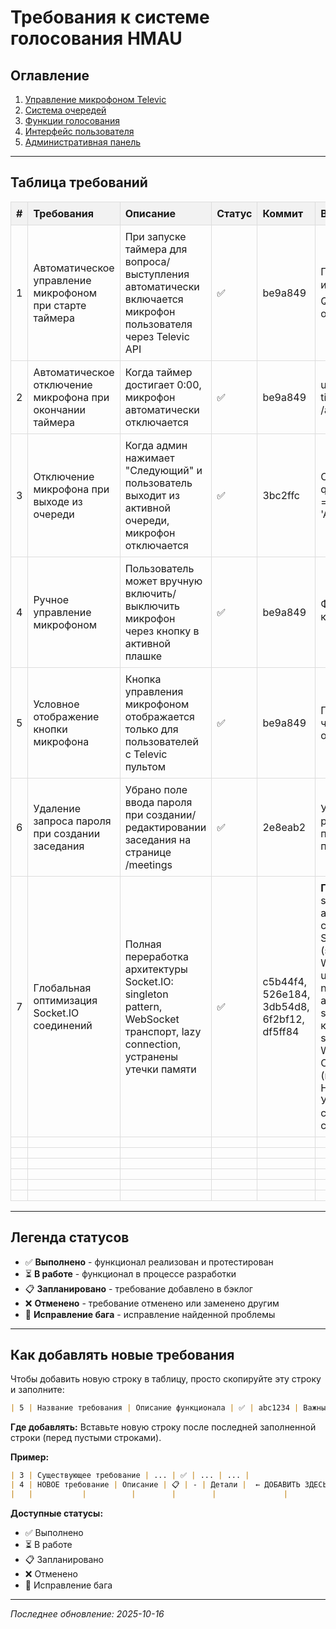 # Требования к системе голосования HMAU

<style>
table {
  border-collapse: collapse;
  width: 100%;
}
th, td {
  border: 1px solid #ddd;
  padding: 8px;
  text-align: left;
}
th {
  background-color: #f2f2f2;
}
</style>

## Оглавление

1. [Управление микрофоном Televic](#управление-микрофоном-televic)
2. [Система очередей](#система-очередей)
3. [Функции голосования](#функции-голосования)
4. [Интерфейс пользователя](#интерфейс-пользователя)
5. [Административная панель](#административная-панель)

---

## Таблица требований

| # | Требования | Описание | Статус | Коммит | Важные детали |
|---|-----------|----------|--------|--------|---------------|
| 1 | Автоматическое управление микрофоном при старте таймера | При запуске таймера для вопроса/выступления автоматически включается микрофон пользователя через Televic API | ✅ | be9a849 | Проверка televicExternalId, иконки 🔊/🔇, работает для QUESTION и SPEECH очередей |
| 2 | Автоматическое отключение микрофона при окончании таймера | Когда таймер достигает 0:00, микрофон автоматически отключается | ✅ | be9a849 | useEffect отслеживает timeLeft === 0, API /api/televic/microphone/toggle |
| 3 | Отключение микрофона при выходе из очереди | Когда админ нажимает "Следующий" и пользователь выходит из активной очереди, микрофон отключается | ✅ | 3bc2ffc | Отслеживает questionEntry/speechEntry === null или status !== 'ACTIVE' |
| 4 | Ручное управление микрофоном | Пользователь может вручную включить/выключить микрофон через кнопку в активной плашке | ✅ | be9a849 | Функция handleMicToggle, кнопка 🔊/🔇 в UI |
| 5 | Условное отображение кнопки микрофона | Кнопка управления микрофоном отображается только для пользователей с Televic пультом | ✅ | be9a849 | Проверка hasTelevicLink через /api/users/:id, кнопки очереди видны всем |
| 6 | Удаление запроса пароля при создании заседания | Убрано поле ввода пароля при создании/редактировании заседания на странице /meetings | ✅ | 2e8eab2 | Удалено состояние password, поле input и параметр в onSubmit. API не проверяет пароль. |
| 7 | Глобальная оптимизация Socket.IO соединений | Полная переработка архитектуры Socket.IO: singleton pattern, WebSocket транспорт, lazy connection, устранены утечки памяти | ✅ | c5b44f4, 526e184, 3db54d8, 6f2bf12, df5ff84 | **Проблема**: 5+ лишних socket.io соединений, автоподключение на всех страницах. **Решение**: Singleton socket (src/utils/socket.js) с WebSocket, мемоизация userId, удалена зависимость navigate/activeTab, autoConnect:false + socket.connect() только в компонентах, использующих socket. **Результат**: 1 WebSocket вместо 5+ polling. Страницы без real-time (например /divisions) больше НЕ создают socket. Ускорение загрузки, снижение нагрузки на сервер. |
|   |           |          |        |        |               |
|   |           |          |        |        |               |
|   |           |          |        |        |               |
|   |           |          |        |        |               |
|   |           |          |        |        |               |
|   |           |          |        |        |               |

---

## Легенда статусов

- ✅ **Выполнено** - функционал реализован и протестирован
- ⏳ **В работе** - функционал в процессе разработки
- 📋 **Запланировано** - требование добавлено в бэклог
- ❌ **Отменено** - требование отменено или заменено другим
- 🐛 **Исправление бага** - исправление найденной проблемы

---

## Как добавлять новые требования

Чтобы добавить новую строку в таблицу, просто скопируйте эту строку и заполните:

```markdown
| 5 | Название требования | Описание функционала | ✅ | abc1234 | Важные детали |
```

**Где добавлять:** Вставьте новую строку после последней заполненной строки (перед пустыми строками).

**Пример:**
```markdown
| 3 | Существующее требование | ... | ✅ | ... | ... |
| 4 | НОВОЕ требование | Описание | 📋 | - | Детали |  ← ДОБАВИТЬ ЗДЕСЬ
|   |           |          |        |        |               |
```

**Доступные статусы:**
- ✅ Выполнено
- ⏳ В работе
- 📋 Запланировано
- ❌ Отменено
- 🐛 Исправление бага

---

*Последнее обновление: 2025-10-16*
